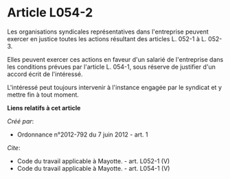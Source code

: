 # Article L054-2

Les organisations syndicales représentatives dans l'entreprise peuvent exercer en justice toutes les actions résultant des
articles L. 052-1 à L. 052-3. 

Elles peuvent exercer ces actions en faveur d'un salarié de l'entreprise dans les conditions prévues par l'article L. 054-1,
sous réserve de justifier d'un accord écrit de l'intéressé. 

L'intéressé peut toujours intervenir à l'instance engagée par le syndicat et y mettre fin à tout moment.

**Liens relatifs à cet article**

_Créé par_:

  - Ordonnance n°2012-792 du 7 juin 2012 - art. 1

_Cite_:

  - Code du travail applicable à Mayotte. - art. L052-1 (V)
  - Code du travail applicable à Mayotte. - art. L054-1 (V)
